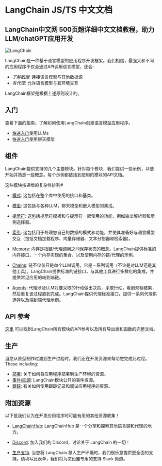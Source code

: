 # LangChain JS/TS 中文文档

## LangChain中文网 500页超详细中文文档教程，助力LLM/chatGPT应用开发

![LangChain](https://pica.zhimg.com/50/v2-56e8bbb52aa271012541c1fe1ceb11a2_r.gif 'LangChain中文网')

LangChain是一种基于语言模型的应用程序开发框架。我们相信，最强大和不同的应用程序不仅会通过API调用语言模型，还会:


- _了解数据_: 连接语言模型与其他数据源
- _有代理_: 允许语言模型与其环境交互


LangChain框架是根据上述原则设计的。


## 入门


查看下面的指南，了解如何使用LangChain创建语言模型应用程序。


- [快速入门](./getting-started/guide-llm.mdx)使用LLMs
- [快速入门](./getting-started/guide-chat.mdx)使用聊天模型


## 组件


LangChain提供支持的几个主要模块。针对每个模块，我们提供一些示例，以便开始并熟悉一些概念。每个示例都链接到使用的模块的API文档。


这些模块按递增的复杂性排列#


- [模式](./modules/schema/): 这包括在整个库中使用的接口和基类。


- [模型](./modules/models/): 这包括与各种LLM，聊天模型和嵌入模型的集成。


- [提示符](./modules/prompts/): 这包括提示符模板和与提示符一起使用的功能，例如输出解析器和示例选择器。


- [索引](./modules/indexes/): 这包括用于处理您自己的数据的模式和功能，并使其准备好与语言模型交互（包括文档加载程序、向量存储器、文本分割器和检索器)。


- [Memory](./modules/memory/): 内存是指链/代理调用之间保存状态的概念。LangChain提供标准的内存接口，一个内存实现的集合，以及使用内存的链/代理的示例。


- [Chains](./modules/chains/): 链不仅仅只是单个LLM调用，它是一系列调用（不论是对LLM还是其他工具)。LangChain提供标准的链接口，与其他工具进行多样化的集成，并提供常见应用的端到端链。


- [Agents](./modules/agents/): 代理涉及LLM对要采取的行动做出决策，采取行动，看到观察结果，然后重复该过程直到完成。LangChain提供代理标准接口，提供一系列代理供选择以及端到端代理示例。


## API 参考


[这里](./api/) 可以找到LangChain所有模块的API参考以及所有导出类和函数的完整文档。


## 生产


当您从原型制作过渡到生产过程时，我们正在开发资源来帮助您完成此过程。
These including:



- [部署](./production/deployment): 关于如何将应用程序部署到生产环境的资源。
- [事件/回调](./production/callbacks): LangChain模块公开的事件资源。
- [跟踪](./production/tracing): 有关如何使用跟踪记录和调试应用程序的资源。


## 附加资源

以下是我们认为在开发应用程序时可能有用的其他资源收集！

- [LangChainHub](https://github.com/hwchase17/langchain-hub): LangChainHub 是一个分享和探索其他语言链和代理的地方。

- [Discord](https://discord.gg/6adMQxSpJS): 加入我们的 Discord，讨论关于 LangChain 的一切！

- [生产支持](https://forms.gle/57d8AmXBYp8PP8tZA): 当您将 LangChain 移入生产环境时，我们很乐意提供更全面的支持。请填写此表单，我们将为您设置专用的支持 Slack 频道。

